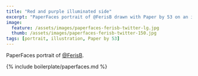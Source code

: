 ```yaml
---
title: "Red and purple illuminated side"
excerpt: "PaperFaces portrait of @FerisB drawn with Paper by 53 on an iPad."
image: 
  feature: /assets/images/paperfaces-ferisb-twitter-lg.jpg
  thumb: /assets/images/paperfaces-ferisb-twitter-150.jpg
tags: [portrait, illustration, Paper by 53]
---
```


PaperFaces portrait of [@FerisB](http://twitter.com/FerisB).

{% include boilerplate/paperfaces.md %}